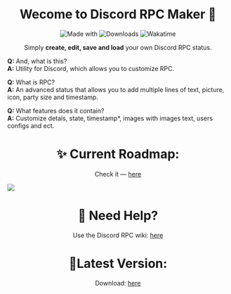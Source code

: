 <h1 align="center">Wecome to Discord RPC Maker 👋</h1>

<p align="center">
    <img alt="Made with" src="https://img.shields.io/badge/Made%20with-C%23-green">
    <img alt="Downloads" src="https://img.shields.io/github/downloads/aniv1re/CustomRPCMaker/total">
    <img alt="Wakatime" src="https://wakatime.com/badge/github/aniv1re/CustomRPCMaker.svg">
</p>

<p align="center">Simply <b>create, edit, save and load</b> your own Discord RPC status.</p> 

**Q:** And, what is this?   
**A:** Utility for Discord, which allows you to customize RPC. 

**Q:** What is RPC?  
**A:** An advanced status that allows you to add multiple lines of text, picture, icon, party size and timestamp.

**Q:** What features does it contain?  
**A:** Customize detais, state, timestamp*, images with images text, users configs and ect.

<h1 align="center">✨ Current Roadmap:</h1> 
<p align="center">Check it — <a href="https://trello.com/b/KrqFBiVH/custom-rpc">here</a></p>

<img align="center" src="https://i.imgur.com/SbHT2ut.png">

<h1 align="center">📝 Need Help?</h1> 
<p align="center">Use the Discord RPC wiki: <a href="https://github.com/aniv1re/CustomRPCMaker/wiki">here</a></p>


<h1 align="center">🚀Latest Version:</h1> 
<p align="center">Download: <a href="https://github.com/aniv1re/CustomRPCMaker/releases/latest">here</a></p>
